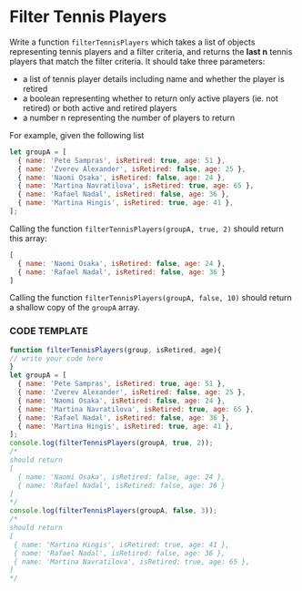 # Filter Tennis Players

Write a function `filterTennisPlayers` which takes a list of objects representing tennis players and a filter criteria, and 
returns the **last n** tennis players that match the filter criteria.  It should take three parameters:

- a list of tennis player details including name and whether the player is retired
- a boolean representing whether to return only active players (ie. not retired) or both active and retired players
- a number n representing the number of players to return

For example, given the following list

```js
let groupA = [
  { name: 'Pete Sampras', isRetired: true, age: 51 },
  { name: 'Zverev Alexander', isRetired: false, age: 25 },
  { name: 'Naomi Osaka', isRetired: false, age: 24 },
  { name: 'Martina Navratilova', isRetired: true, age: 65 },
  { name: 'Rafael Nadal', isRetired: false, age: 36 },
  { name: 'Martina Hingis', isRetired: true, age: 41 },
];
```

Calling the function `filterTennisPlayers(groupA, true, 2)` 
should return this array:

```js
[
  { name: 'Naomi Osaka', isRetired: false, age: 24 },
  { name: 'Rafael Nadal', isRetired: false, age: 36 }
]
```

Calling the function `filterTennisPlayers(groupA, false, 10)` 
should return a shallow copy of the `groupA` array.
 
### CODE TEMPLATE
```js
function filterTennisPlayers(group, isRetired, age){
// write your code here
}
let groupA = [
  { name: 'Pete Sampras', isRetired: true, age: 51 },
  { name: 'Zverev Alexander', isRetired: false, age: 25 },
  { name: 'Naomi Osaka', isRetired: false, age: 24 },
  { name: 'Martina Navratilova', isRetired: true, age: 65 },
  { name: 'Rafael Nadal', isRetired: false, age: 36 },
  { name: 'Martina Hingis', isRetired: true, age: 41 },
];
console.log(filterTennisPlayers(groupA, true, 2));
/*
should return 
[
  { name: 'Naomi Osaka', isRetired: false, age: 24 },
  { name: 'Rafael Nadal', isRetired: false, age: 36 }
]
*/
console.log(filterTennisPlayers(groupA, false, 3));
/*
should return 
[
 { name: 'Martina Hingis', isRetired: true, age: 41 },
 { name: 'Rafael Nadal', isRetired: false, age: 36 },
 { name: 'Martina Navratilova', isRetired: true, age: 65 },
]
*/
```



